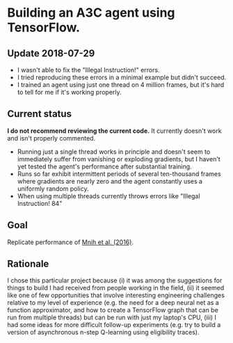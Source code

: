 # Building an A3C agent using TensorFlow.

## Update 2018-07-29

- I wasn't able to fix the "Illegal Instruction!" errors.
- I tried reproducing these errors in a minimal example but didn't succeed.
- I trained an agent using just one thread on 4 million frames, but it's hard to tell for me if it's working properly.

## Current status

**I do not recommend reviewing the current code.** It currently doesn't work and isn't properly commented.

- Running just a single thread works in principle and doesn't seem to immediately suffer from vanishing or exploding gradients, but I haven't yet tested the agent's performance after substantial training.
- Runs so far exhibit intermittent periods of several ten-thousand frames where gradients are nearly zero and the agent constantly uses a uniformly random policy.
- When using multiple threads currently throws errors like "Illegal Instruction! 84"

## Goal

Replicate performance of [Mnih et al. (2016)](https://arxiv.org/pdf/1602.01783.pdf).

## Rationale

I chose this particular project because (i) it was among
  the suggestions for things to build I had received from people
  working in the field, (ii) it seemed like one of few opportunities
  that involve interesting engineering challenges relative to my level
  of experience (e.g. the need for a deep neural net as a function
  approximator, and how to create a TensorFlow graph that can be run
  from multiple threads) but can be run with just my laptop's CPU,
  (iii) I had some ideas for more difficult follow-up experiments
  (e.g. try to build a version of asynchronous n-step Q-learning using
  eligibility traces). 
